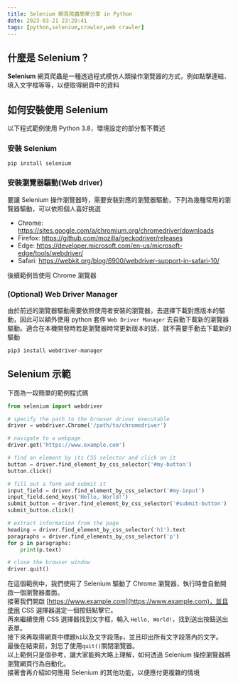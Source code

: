 ```yaml
---
title: Selenium 網頁爬蟲簡單分享 in Python
date: 2023-03-21 23:20:41
tags: [python,selenium,crawler,web crawler]
---
```


## 什麼是 Selenium？

**Selenium** 網頁爬蟲是一種透過程式模仿人類操作瀏覽器的方式，例如點擊連結、填入文字框等等，以便取得網頁中的資料  

<!--more-->

## 如何安裝使用 Selenium

以下程式範例使用 Python 3.8，環境設定的部分暫不贅述  

### 安裝 Selenium
```shell
pip install selenium
```

### 安裝瀏覽器驅動(Web driver)

要讓 Selenium 操作瀏覽器時，需要安裝對應的瀏覽器驅動，下列為幾種常用的瀏覽器驅動，可以依照個人喜好挑選

- Chrome: https://sites.google.com/a/chromium.org/chromedriver/downloads
- Firefox: https://github.com/mozilla/geckodriver/releases
- Edge: https://developer.microsoft.com/en-us/microsoft-edge/tools/webdriver/
- Safari: https://webkit.org/blog/6900/webdriver-support-in-safari-10/

後續範例皆使用 Chrome 瀏覽器

### (Optional) Web Driver Manager

由於前述的瀏覽器驅動需要依照使用者安裝的瀏覽器，去選擇下載對應版本的驅動，因此可以額外使用 python 套件 `Web Driver Manager` 去自動下載新的瀏覽器驅動。適合在本機開發時若是瀏覽器時常更新版本的話，就不需要手動去下載新的驅動

```shell
pip3 install webdriver-manager
```

## Selenium 示範

下面為一段簡單的範例程式碼  

```python
from selenium import webdriver

# specify the path to the browser driver executable
driver = webdriver.Chrome('/path/to/chromedriver')

# navigate to a webpage
driver.get('https://www.example.com')

# find an element by its CSS selector and click on it
button = driver.find_element_by_css_selector('#my-button')
button.click()

# fill out a form and submit it
input_field = driver.find_element_by_css_selector('#my-input')
input_field.send_keys('Hello, World!')
submit_button = driver.find_element_by_css_selector('#submit-button')
submit_button.click()

# extract information from the page
heading = driver.find_element_by_css_selector('h1').text
paragraphs = driver.find_elements_by_css_selector('p')
for p in paragraphs:
    print(p.text)

# close the browser window
driver.quit()

```

在這個範例中，我們使用了 Selenium 驅動了 Chrome 瀏覽器，執行時會自動開啟一個瀏覽器畫面。  
接著我們開啟 [https://www.example.com](https://www.example.com)，並且使用 CSS 選擇器選定一個按鈕點擊它。  
再來繼續使用 CSS 選擇器找到文字框，輸入 `Hello, World!`，找到送出按鈕送出表單。  
接下來再取得網頁中標題`h1`以及文字段落`p`，並且印出所有文字段落內的文字。  
最後在結束前，別忘了使用`quit()`關閉瀏覽器。  
以上範例只是個參考，讓大家能夠大略上理解，如何透過 Selenium 操控瀏覽器將瀏覽網頁行為自動化。  
接著會再介紹如何應用 Selenium 的其他功能，以便應付更複雜的情境

